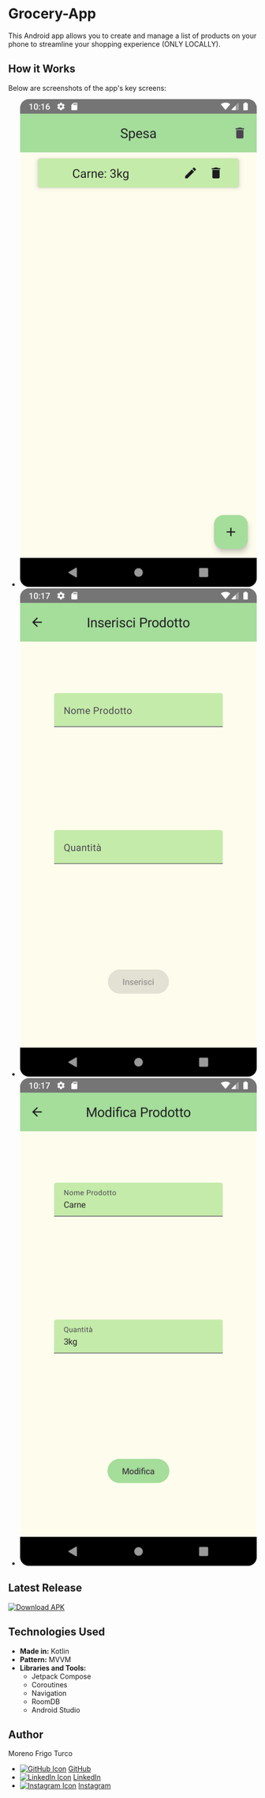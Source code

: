 # Grocery-App
This Android app allows you to create and manage a list of products on your phone to streamline your shopping experience (ONLY LOCALLY).

## How it Works
Below are screenshots of the app's key screens:
- ![Home Screen](https://raw.githubusercontent.com/FrigoTurcoMoreno/Grocery-App/main/imgs/Home.png)
- ![Add Product Screen](https://raw.githubusercontent.com/FrigoTurcoMoreno/Grocery-App/main/imgs/Add_Product.png)
- ![Update Product Screen](https://raw.githubusercontent.com/FrigoTurcoMoreno/Grocery-App/main/imgs/Modify_Product.png)

## Latest Release
[![Download APK](https://img.shields.io/badge/Download-APK-brightgreen)](https://github.com/FrigoTurcoMoreno/Grocery-App/releases/latest)

## Technologies Used
- **Made in:** Kotlin
- **Pattern:** MVVM
- **Libraries and Tools:**
  - Jetpack Compose
  - Coroutines
  - Navigation
  - RoomDB
  - Android Studio

## Author
Moreno Frigo Turco
- [![GitHub Icon](https://img.icons8.com/material-outlined/24/000000/github.png)](https://github.com/FrigoTurcoMoreno) [GitHub](https://github.com/FrigoTurcoMoreno)
- [![LinkedIn Icon](https://img.icons8.com/material-rounded/24/000000/linkedin.png)](https://www.linkedin.com/in/moreno-frigo-turco-4a423a294) [LinkedIn](https://www.linkedin.com/in/moreno-frigo-turco-4a423a294)
- [![Instagram Icon](https://img.icons8.com/material-rounded/24/000000/instagram-new.png)](https://www.instagram.com/soy_mft_elprogramador) [Instagram](https://www.instagram.com/soy_mft_elprogramador)
